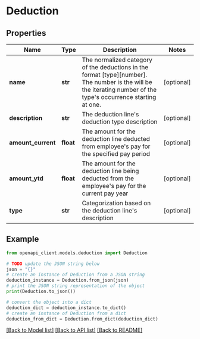 # Deduction


## Properties

Name | Type | Description | Notes
------------ | ------------- | ------------- | -------------
**name** | **str** | The normalized category of the deductions in the format [type][number]. The number is the will be the iterating number of the type&#39;s occurrence starting at one. | [optional] 
**description** | **str** | The deduction line&#39;s deduction type description | [optional] 
**amount_current** | **float** | The amount for the deduction line deducted from employee&#39;s pay for the specified pay period | [optional] 
**amount_ytd** | **float** | The amount for the deduction line being deducted from the employee&#39;s pay for the current pay year | [optional] 
**type** | **str** | Categorization based on the deduction line&#39;s description | [optional] 

## Example

```python
from openapi_client.models.deduction import Deduction

# TODO update the JSON string below
json = "{}"
# create an instance of Deduction from a JSON string
deduction_instance = Deduction.from_json(json)
# print the JSON string representation of the object
print(Deduction.to_json())

# convert the object into a dict
deduction_dict = deduction_instance.to_dict()
# create an instance of Deduction from a dict
deduction_from_dict = Deduction.from_dict(deduction_dict)
```
[[Back to Model list]](../README.md#documentation-for-models) [[Back to API list]](../README.md#documentation-for-api-endpoints) [[Back to README]](../README.md)


